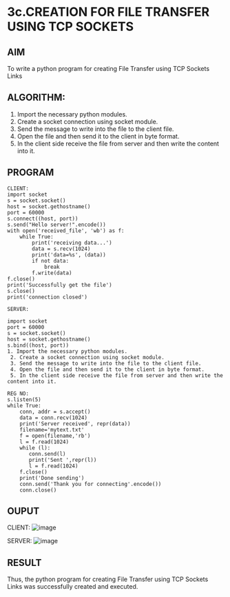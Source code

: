 # 3c.CREATION FOR FILE TRANSFER USING TCP SOCKETS
## AIM
To write a python program for creating File Transfer using TCP Sockets Links
## ALGORITHM:
1. Import the necessary python modules.
2. Create a socket connection using socket module.
3. Send the message to write into the file to the client file.
4. Open the file and then send it to the client in byte format.
5. In the client side receive the file from server and then write the content into it.
## PROGRAM
```
CLIENT:
import socket 
s = socket.socket() 
host = socket.gethostname() 
port = 60000 
s.connect((host, port)) 
s.send("Hello server!".encode()) 
with open('received_file', 'wb') as f: 
    while True: 
        print('receiving data...') 
        data = s.recv(1024) 
        print('data=%s', (data)) 
        if not data: 
            break 
        f.write(data) 
f.close() 
print('Successfully get the file') 
s.close() 
print('connection closed')
```
```
SERVER:
 
import socket                    
port = 60000                    
s = socket.socket()              
host = socket.gethostname()      
s.bind((host, port))             
1. Import the necessary python modules.
 2. Create a socket connection using socket module.
 3. Send the message to write into the file to the client file.
 4. Open the file and then send it to the client in byte format.
 5. In the client side receive the file from server and then write the content into it.
 
REG NO:  
s.listen(5)                      
while True: 
    conn, addr = s.accept()      
    data = conn.recv(1024) 
    print('Server received', repr(data)) 
    filename='mytext.txt' 
    f = open(filename,'rb') 
    l = f.read(1024) 
    while (l): 
       conn.send(l) 
       print('Sent ',repr(l)) 
       l = f.read(1024) 
    f.close() 
    print('Done sending') 
    conn.send('Thank you for connecting'.encode()) 
    conn.close()
```
## OUPUT
CLIENT:
![image](https://github.com/DHARANIDHARAN03K/3c.FILE_TRANSFER_USING_TCP_SOCKETS/assets/144870858/5cf114ac-a5e8-4e58-aa14-5e283d15f9f8)

SERVER:
![image](https://github.com/DHARANIDHARAN03K/3c.FILE_TRANSFER_USING_TCP_SOCKETS/assets/144870858/2198db96-f865-4acb-8aee-c685b6a63318)

## RESULT
Thus, the python program for creating File Transfer using TCP Sockets Links was 
successfully created and executed.
